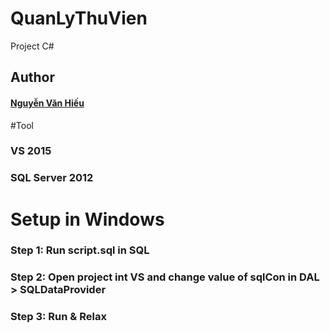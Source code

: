 # QuanLyThuVien
Project C#

## Author
#### [Nguyễn Văn Hiếu](https://www.facebook.com/hieunv1996)

#Tool
### VS 2015
### SQL Server 2012

# Setup in Windows
### Step 1: Run script.sql in SQL
### Step 2: Open project int VS and change value of sqlCon in DAL > SQLDataProvider
### Step 3: Run & Relax
